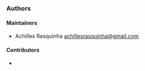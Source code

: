 ### Authors

#### Maintainers

* Achilles Rasquinha <achillesrasquinha@gmail.com>

#### Contributors

* 
